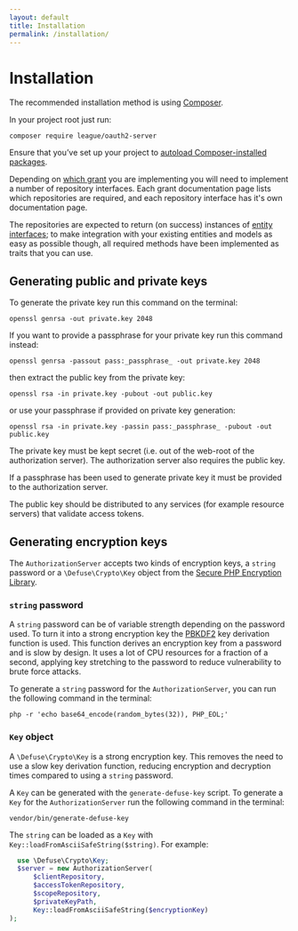 ```yaml
---
layout: default
title: Installation
permalink: /installation/
---
```


# Installation

The recommended installation method is using [Composer](https://getcomposer.org).

In your project root just run:

~~~ shell
composer require league/oauth2-server
~~~

Ensure that you’ve set up your project to [autoload Composer-installed packages](https://getcomposer.org/doc/01-basic-usage.md#autoloading).

Depending on [which grant](/authorization-server/which-grant/) you are implementing you will need to implement a number of repository interfaces. Each grant documentation page lists which repositories are required, and each repository interface has it's own documentation page.

The repositories are expected to return (on success) instances of [entity interfaces](https://github.com/thephpleague/oauth2-server/tree/master/src/Entities); to make integration with your existing entities and models as easy as possible though, all required methods have been implemented as traits that you can use.

## Generating public and private keys

To generate the private key run this command on the terminal:

~~~ shell
openssl genrsa -out private.key 2048
~~~

If you want to provide a passphrase for your private key run this command instead:

~~~ shell
openssl genrsa -passout pass:_passphrase_ -out private.key 2048
~~~

then extract the public key from the private key:

~~~ shell
openssl rsa -in private.key -pubout -out public.key
~~~

or use your passphrase if provided on private key generation:

~~~ shell
openssl rsa -in private.key -passin pass:_passphrase_ -pubout -out public.key
~~~

The private key must be kept secret (i.e. out of the web-root of the authorization server). The authorization server also requires the public key.

If a passphrase has been used to generate private key it must be provided to the authorization server.

The public key should be distributed to any services (for example resource servers) that validate access tokens.

## Generating encryption keys

The `AuthorizationServer` accepts two kinds of encryption keys, a `string` password or a `\Defuse\Crypto\Key` object from the [Secure PHP Encryption Library](https://github.com/defuse/php-encryption).

### `string` password

A `string` password can be of variable strength depending on the password used. To turn it into a strong encryption key the [PBKDF2](https://en.wikipedia.org/wiki/PBKDF2) key derivation function is used.
This function derives an encryption key from a password and is slow by design. It uses a lot of CPU resources for a fraction of a second, applying key stretching to the password to reduce vulnerability to brute force attacks.

To generate a `string` password for the `AuthorizationServer`, you can run the following command in the terminal:

~~~ shell
php -r 'echo base64_encode(random_bytes(32)), PHP_EOL;'
~~~

### `Key` object

A `\Defuse\Crypto\Key` is a strong encryption key. This removes the need to use a slow key derivation function, reducing encryption and decryption times compared to using a `string` password.

A `Key` can be generated with the `generate-defuse-key` script. To generate a `Key` for the `AuthorizationServer` run the following command in the terminal:

~~~ shell
vendor/bin/generate-defuse-key
~~~

The `string` can be loaded as a `Key` with `Key::loadFromAsciiSafeString($string)`. For example:

```php
  use \Defuse\Crypto\Key;
  $server = new AuthorizationServer(
      $clientRepository,
      $accessTokenRepository,
      $scopeRepository,
      $privateKeyPath,
      Key::loadFromAsciiSafeString($encryptionKey)
);
```
